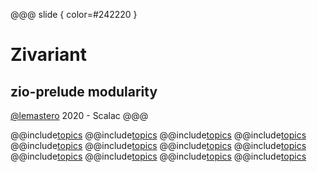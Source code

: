 
@@@ slide { color=#242220 }
# Zivariant
## zio-prelude modularity

[@lemastero](https://github.com/lemastero) 2020 - Scalac
@@@

@@include[topics](includes/00_topics.md)
@@include[topics](includes/01_Functor.md)
@@include[topics](includes/02_Contravariant.md)
@@include[topics](includes/03_Bifunctor.md)
@@include[topics](includes/04_Profunctor.md)
@@include[topics](includes/05_RightCovariant.md)
@@include[topics](includes/07_Aproaches_IO.md)
@@include[topics](includes/08_Zivariant.md)
@@include[topics](includes/09_Fnvariant.md)
@@include[topics](includes/13_Deriving.md)
@@include[topics](includes/08_Zivariant_Design.md)
@@include[topics](includes/15_summary.md)
